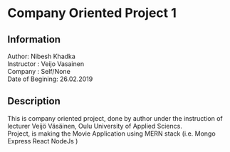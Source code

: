 # Company Oriented Project 1

## Information

Author: Nibesh Khadka <br>
Instructor : Veijo Vasainen <br>
Company : Self/None <br>
Date of Begining: 26.02.2019 <br>

## Description

This is company oriented project, done by author under the instruction of lecturer Veijö Väsäinen, Oulu University of Applied Sciencs. <br>
Project, is making the Movie Application using MERN stack (i.e. Mongo Express React NodeJs )
